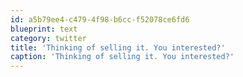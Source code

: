 ```yaml
---
id: a5b79ee4-c479-4f98-b6cc-f52078ce6fd6
blueprint: text
category: twitter
title: 'Thinking of selling it. You interested?'
caption: 'Thinking of selling it. You interested?'
---
```

